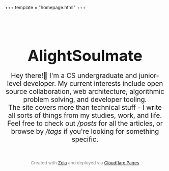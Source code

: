 +++
template = "homepage.html"
+++

<style>
.homepage-hero {
    text-align: center;
    padding: 2rem 0;
}
.homepage-hero-title {
    font-size: 3rem;
    margin-bottom: 1rem;
}

.homepage-hero-subtitle {
    font-size: 1.3rem;
    margin-bottom: 1rem;
}

</style>

<div class="homepage-hero">
    <h1 class="homepage-hero-title">AlightSoulmate</h1>
    <p class="homepage-hero-subtitle">Hey there!👋 I'm a CS undergraduate and junior-level developer. My current interests include open source collaboration, web architecture, algorithmic problem solving, and developer tooling.<br/>
    The site covers more than technical stuff - I write all sorts of things from my studies, work, and life. Feel free to check out <i>/posts</i> for all the articles, or browse by <i>/tags</i> if you're looking for something specific.</p>
</div>
<footer style="text-align: center; font-size: 0.85rem; color: #888; padding: 5px 0;">
  Created with <a href="https://www.getzola.org/" target="_blank">Zola</a> and deployed via <a href="https://www.cloudflare.com/" target="_blank">Cloudflare Pages</a>
</footer>
